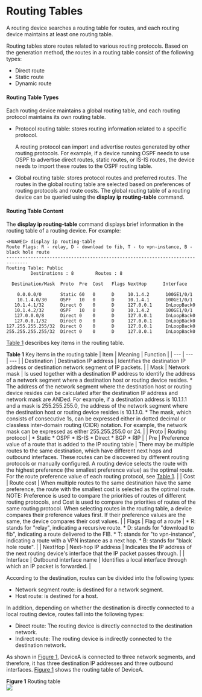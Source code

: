Routing Tables
==============

A routing device searches a routing table for routes, and each routing device maintains at least one routing table.

Routing tables store routes related to various routing protocols. Based on the generation method, the routes in a routing table consist of the following types:

* Direct route
* Static route
* Dynamic route

#### Routing Table Types

Each routing device maintains a global routing table, and each routing protocol maintains its own routing table.

* Protocol routing table: stores routing information related to a specific protocol.
  
  A routing protocol can import and advertise routes generated by other routing protocols. For example, if a device running OSPF needs to use OSPF to advertise direct routes, static routes, or IS-IS routes, the device needs to import these routes to the OSPF routing table.
* Global routing table: stores protocol routes and preferred routes. The routes in the global routing table are selected based on preferences of routing protocols and route costs. The global routing table of a routing device can be queried using the **display ip routing-table** command.

#### Routing Table Content

The **display ip routing-table** command displays brief information in the routing table of a routing device. For example:

```
<HUAWEI> display ip routing-table
Route Flags: R - relay, D - download to fib, T - to vpn-instance, B - black hole route
------------------------------------------------------------------------------
Routing Table: Public
         Destinations : 8        Routes : 8

  Destination/Mask  Proto  Pre  Cost   Flags NextHop      Interface

    0.0.0.0/0       Static 60   0      D     10.1.4.2      100GE1/0/1
    10.1.4.0/30     OSPF   10   0      D     10.1.4.1      100GE1/0/1
   10.1.4.1/32      Direct 0    0      D     127.0.0.1     InLoopBack0
   10.1.4.2/32      OSPF   10   0      D     10.1.4.2      100GE1/0/1
   127.0.0.0/8      Direct 0    0      D     127.0.0.1     InLoopBack0
   127.0.0.1/32     Direct 0    0      D     127.0.0.1     InLoopBack0
127.255.255.255/32  Direct 0    0      D     127.0.0.1     InLoopBack0
255.255.255.255/32  Direct 0    0      D     127.0.0.1     InLoopBack0
```

[Table 1](#EN-US_CONCEPT_0000001130782544__table10673193016536) describes key items in the routing table.

**Table 1** Key items in the routing table
| Item | Meaning | Function |
| --- | --- | --- |
| Destination | Destination IP address | Identifies the destination IP address or destination network segment of IP packets. |
| Mask | Network mask | Is used together with a destination IP address to identify the address of a network segment where a destination host or routing device resides.   * The address of the network segment where the destination host or routing device resides can be calculated after the destination IP address and network mask are ANDed. For example, if a destination address is 10.1.1.1 and a mask is 255.255.255.0, the address of the network segment where the destination host or routing device resides is 10.1.1.0. * The mask, which consists of consecutive 1s, can be expressed either in dotted decimal or classless inter-domain routing (CIDR) notation. For example, the network mask can be expressed as either 255.255.255.0 or 24. |
| Proto | Routing protocol | * Static * OSPF * IS-IS * Direct * BGP * RIP |
| Pre | Preference value of a route that is added to the IP routing table | There may be multiple routes to the same destination, which have different next hops and outbound interfaces. These routes can be discovered by different routing protocols or manually configured. A routing device selects the route with the highest preference (the smallest preference value) as the optimal route. For the route preference value of each routing protocol, see [Table 1](feature_0022911069.html#EN-US_CONCEPT_0000001130622758__tab_dc_vrp_ip-route_feature_000901). |
| Cost | Route cost | When multiple routes to the same destination have the same preference, the route with the smallest cost is selected as the optimal route.  NOTE:  Preference is used to compare the priorities of routes of different routing protocols, and Cost is used to compare the priorities of routes of the same routing protocol.  When selecting routes in the routing table, a device compares their preference values first. If their preference values are the same, the device compares their cost values. |
| Flags | Flag of a route | * R: stands for "relay", indicating a recursive route. * D: stands for "download to fib", indicating a route delivered to the FIB. * T: stands for "to vpn-instance", indicating a route with a VPN instance as a next hop. * B: stands for "black hole route". |
| NextHop | Next-hop IP address | Indicates the IP address of the next routing device's interface that the IP packet passes through. |
| Interface | Outbound interface name | Identifies a local interface through which an IP packet is forwarded. |

According to the destination, routes can be divided into the following types:

* Network segment route: is destined for a network segment.
* Host route: is destined for a host.

In addition, depending on whether the destination is directly connected to a local routing device, routes fall into the following types:

* Direct route: The routing device is directly connected to the destination network.
* Indirect route: The routing device is indirectly connected to the destination network.

As shown in [Figure 1](#EN-US_CONCEPT_0000001130782544__fig_dc_vrp_ip-route_feature_000601), DeviceA is connected to three network segments, and therefore, it has three destination IP addresses and three outbound interfaces. [Figure 1](#EN-US_CONCEPT_0000001130782544__fig_dc_vrp_ip-route_feature_000601) shows the routing table of DeviceA.

**Figure 1** Routing table  
![](figure/en-us_image_0000001130782574.png)
